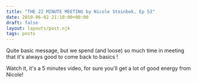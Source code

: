 ```yaml
---
title: "THE 22 MINUTE MEETING by Nicole Steinbok, Ep 53"
date: 2010-06-02 21:10:00+00:00
draft: false
layout: layouts/post.njk
tags: posts
---
```





Quite basic message, but we spend (and loose) so much time in meeting that it's always good to come back to basics !




Watch it, it's a 5 minutes video, for sure you'll get a lot of good energy from Nicole!









